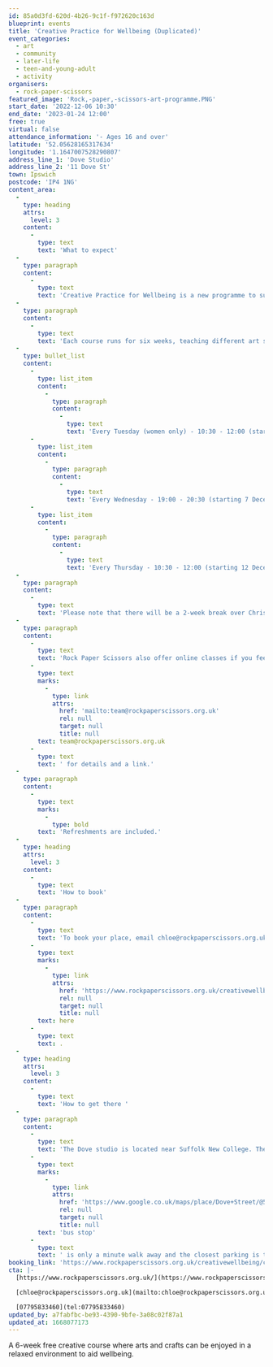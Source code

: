 ```yaml
---
id: 85a0d3fd-620d-4b26-9c1f-f972620c163d
blueprint: events
title: 'Creative Practice for Wellbeing (Duplicated)'
event_categories:
  - art
  - community
  - later-life
  - teen-and-young-adult
  - activity
organisers:
  - rock-paper-scissors
featured_image: 'Rock,-paper,-scissors-art-programme.PNG'
start_date: '2022-12-06 10:30'
end_date: '2023-01-24 12:00'
free: true
virtual: false
attendance_information: '- Ages 16 and over'
latitude: '52.05628165317634'
longitude: '1.1647007528290807'
address_line_1: 'Dove Studio'
address_line_2: '11 Dove St'
town: Ipswich
postcode: 'IP4 1NG'
content_area:
  -
    type: heading
    attrs:
      level: 3
    content:
      -
        type: text
        text: 'What to expect'
  -
    type: paragraph
    content:
      -
        type: text
        text: 'Creative Practice for Wellbeing is a new programme to support adults'' mental wellbeing through art. No previous experience is necessary, this is a supportive environment to build confidence and feel relaxed. The team is warm, friendly, and experienced in teaching a wide range of skills, in the welcoming art studio. '
  -
    type: paragraph
    content:
      -
        type: text
        text: 'Each course runs for six weeks, teaching different art skills, and there will be time to work in your own way. The first course focusing on Drawing, Painting and Sketchbook skills will start in December and there is an option to attend the course either every Tuesday, Wednesday, or Thursday. '
  -
    type: bullet_list
    content:
      -
        type: list_item
        content:
          -
            type: paragraph
            content:
              -
                type: text
                text: 'Every Tuesday (women only) - 10:30 - 12:00 (starting 6 December)'
      -
        type: list_item
        content:
          -
            type: paragraph
            content:
              -
                type: text
                text: 'Every Wednesday - 19:00 - 20:30 (starting 7 December)'
      -
        type: list_item
        content:
          -
            type: paragraph
            content:
              -
                type: text
                text: 'Every Thursday - 10:30 - 12:00 (starting 12 December)'
  -
    type: paragraph
    content:
      -
        type: text
        text: 'Please note that there will be a 2-week break over Christmas, with no classes on the weeks commencing 19 and 26 December. In the new year, the second course will focus on Printmaking.'
  -
    type: paragraph
    content:
      -
        type: text
        text: 'Rock Paper Scissors also offer online classes if you feel this would suit you better - please email '
      -
        type: text
        marks:
          -
            type: link
            attrs:
              href: 'mailto:team@rockpaperscissors.org.uk'
              rel: null
              target: null
              title: null
        text: team@rockpaperscissors.org.uk
      -
        type: text
        text: ' for details and a link.'
  -
    type: paragraph
    content:
      -
        type: text
        marks:
          -
            type: bold
        text: 'Refreshments are included.'
  -
    type: heading
    attrs:
      level: 3
    content:
      -
        type: text
        text: 'How to book'
  -
    type: paragraph
    content:
      -
        type: text
        text: 'To book your place, email chloe@rockpaperscissors.org.uk or book online '
      -
        type: text
        marks:
          -
            type: link
            attrs:
              href: 'https://www.rockpaperscissors.org.uk/creativewellbeing/creative-practice-for-wellbeing'
              rel: null
              target: null
              title: null
        text: here
      -
        type: text
        text: .
  -
    type: heading
    attrs:
      level: 3
    content:
      -
        type: text
        text: 'How to get there '
  -
    type: paragraph
    content:
      -
        type: text
        text: 'The Dove studio is located near Suffolk New College. The closest '
      -
        type: text
        marks:
          -
            type: link
            attrs:
              href: 'https://www.google.co.uk/maps/place/Dove+Street/@52.0564079,1.1642675,19.92z/data=!4m12!1m6!3m5!1s0x47d99f35294949e1:0x9c13a67991806071!2sRock+Paper+Scissors+Arts!8m2!3d52.0562172!4d1.1647077!3m4!1s0x47d99f804eaffb61:0x713cff901aa263c9!8m2!3d52.056492!4d1.164362'
              rel: null
              target: null
              title: null
        text: 'bus stop'
      -
        type: text
        text: ' is only a minute walk away and the closest parking is the College Car Park which is free after 18:00 on weekdays. '
booking_link: 'https://www.rockpaperscissors.org.uk/creativewellbeing/creative-practice-for-wellbeing'
cta: |-
  [https://www.rockpaperscissors.org.uk/](https://www.rockpaperscissors.org.uk/)

  [chloe@rockpaperscissors.org.uk](mailto:chloe@rockpaperscissors.org.uk)

  [07795833460](tel:07795833460)
updated_by: a7fabfbc-be93-4390-9bfe-3a08c02f87a1
updated_at: 1668077173
---
```

A 6-week free creative course where arts and crafts can be enjoyed in a relaxed environment to aid wellbeing.